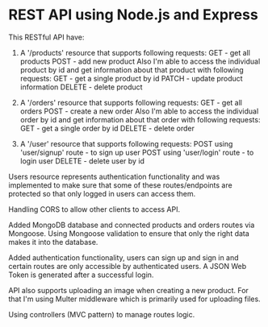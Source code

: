 # REST API using Node.js and Express

This RESTful API have:

1. A '/products' resource that supports following requests:
   GET - get all products
   POST - add new product
   Also I'm able to access the individual product by id and
   get information about that product with following requests:
   GET - get a single product by id
   PATCH - update product information
   DELETE - delete product

2. A '/orders' resource that supports following requests:
   GET - get all orders
   POST - create a new order
   Also I'm able to access the individual order by id and
   get information about that order with following requests:
   GET - get a single order by id
   DELETE - delete order

3. A '/user' resource that supports following requests:
   POST using 'user/signup' route - to sign up user
   POST using 'user/login' route - to login user
   DELETE - delete user by id

Users resource represents authentication functionality and
was implemented to make sure that some of these routes/endpoints
are protected so that only logged in users can access them.

Handling CORS to allow other clients to access API.

Added MongoDB database and connected products and orders routes via Mongoose.
Using Mongoose validation to ensure that only the right data makes it into the database.

Added authentication functionality, users can sign up and sign in and certain
routes are only accessible by authenticated users.
A JSON Web Token is generated after a successful login.

API also supports uploading an image when creating a new product. For that I'm using
Multer middleware which is primarily used for uploading files.

Using controllers (MVC pattern) to manage routes logic.
